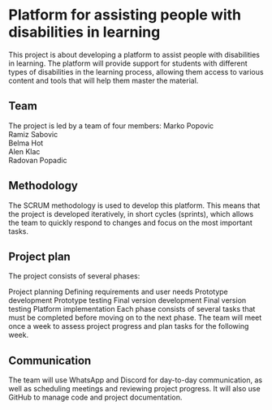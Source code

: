 # Platform for assisting people with disabilities in learning 
This project is about developing a platform to assist people with disabilities in learning. The platform will provide support for students with different types of disabilities in the learning process, allowing them access to various content and tools that will help them master the material.

## Team
The project is led by a team of four members:
Marko Popovic <br />
Ramiz Sabovic <br />
Belma Hot <br />
Alen Klac <br />
Radovan Popadic
## Methodology
The SCRUM methodology is used to develop this platform. This means that the project is developed iteratively, in short cycles (sprints), which allows the team to quickly respond to changes and focus on the most important tasks.

## Project plan
The project consists of several phases:

Project planning
Defining requirements and user needs
Prototype development
Prototype testing
Final version development
Final version testing
Platform implementation
Each phase consists of several tasks that must be completed before moving on to the next phase. The team will meet once a week to assess project progress and plan tasks for the following week.

## Communication
The team will use WhatsApp and Discord for day-to-day communication, as well as scheduling meetings and reviewing project progress. It will also use GitHub to manage code and project documentation.

